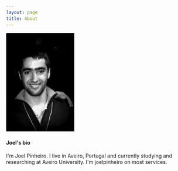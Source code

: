 ```yaml
---
layout: page
title: About
---
```


<img src="/public/current_picture.jpg" alt="color photo ftl" width="186" height="269" />

<h4>Joel's bio</h4>

I'm Joel Pinheiro. I live in Aveiro, Portugal and currently studying and researching at Aveiro University. I'm joelpinheiro on most services.